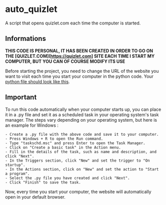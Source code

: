 # auto_quizlet
A script that opens quizlet.com each time the computer is started.

## Informations
**THIS CODE IS PERSONAL, IT HAS BEEN CREATED IN ORDER TO GO ON THE [QUIZLET.COM](https://quizlet.com] SITE EACH TIME I START MY COMPUTER, BUT YOU CAN OF COURSE MODIFY ITS USE**

Before starting the project, you need to change the URL of the website you want to visit each time you start your computer in the python code.
Your [python file should look like this](https://user-images.githubusercontent.com/96443442/215823096-26eb7b56-dc43-44b1-a54d-089e9d8e9593.png).

## Important

To run this code automatically when your computer starts up, you can place it in a .py file and set it as a scheduled task in your operating system's task manager. The steps vary depending on your operating system, but here is an example for Windows :

    - Create a .py file with the above code and save it to your computer.
    - Press Windows + R to open the Run command.
    - Type "taskschd.msc" and press Enter to open the Task Manager.
    - Click on "Create a basic task" in the Action menu.
    - Fill in the details of the task, such as name and description, and click "Next".
    - In the Triggers section, click "New" and set the trigger to "On startup".
    - In the Actions section, click on "New" and set the action to "Start a program".
    - Select the .py file you have created and click "Next".
    - Click "Finish" to save the task.

Now, every time you start your computer, the website will automatically open in your default browser.
